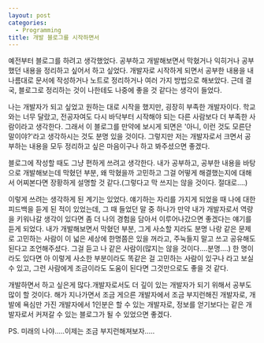 ```yaml
---
layout: post
categories:
  - Programming
title: 개발 블로그를 시작하면서
---
```


예전부터 블로그를 하려고 생각했었다. 공부하고 개발해보면서 막혔거나 익히거나 공부했던 내용을 정리하고 싶어서 하고 싶었다. 개발자로 시작하게 되면서 공부한 내용을 내 나름대로 문서에 작성하거나 노트로 정리하거나 여러 가지 방법으로 해보았다. 근데 결국, 블로그로 정리하는 것이 나한테도 나중에 좋을 것 같다는 생각이 들었다.

나는 개발자가 되고 싶었고 원하는 대로 시작을 했지만, 굉장히 부족한 개발자이다. 학교와는 너무 달랐고, 전공자여도 다시 바닥부터 시작해야 되는 다른 사람보다 더 부족한 사람이라고 생각한다. 그래서 이 블로그를 만약에 보시게 되면은 '아니, 이런 것도 모른단 말이야?'라고 생각하시는 것도 분명 있을 것이다. 그렇지만 저는 개발자로서 크면서 공부하는 내용을 모두 정리하고 싶은 마음이구나 하고 봐주셨으면 좋겠다.

블로그에 작성할 때도 그냥 편하게 쓰려고 생각한다. 내가 공부하고, 공부한 내용을 바탕으로 개발해보는데 막혔던 부분, 왜 막혔을까 고민하고 그걸 어떻게 해결했는지에 대해서 어찌본다면 장황하게 설명할 것 같다.(그렇다고 막 쓰지는 않을 것이다. 절대로....)

이렇게 쓰려는 생각하게 된 계기는 있었다. 얘기하는 자리를 가지게 되었을 때 나에 대한 피드백을 듣게 된 적이 있었는데, 그 때 들었던 말 중 하나가 만약 내가 개발자로서 역량을 키워나갈 생각이 있다면 좀 더 나의 경험을 담아서 이루어나갔으면 좋겠다는 얘기를 듣게 되었다. 내가 개발해보면서 막혔던 부분, 그게 사소할 지라도 분명 나랑 같은 문제로 고민하는 사람이 이 넓은 세상에 한명쯤은 있을 꺼라고, 주눅들지 말고 쓰고 공유해도 된다고 조언해주셨다. 그걸 듣고 나 같은 사람이(많지는 않을 것이다....분명....) 한 명이라도 있다면 아 이렇게 사소한 부분이라도 똑같은 걸 고민하는 사람이 있구나 라고 보실 수 있고, 그런 사람에게 조금이라도 도움이 된다면 그것만으로도 좋을 것 같다.

개발하면서 하고 싶은게 많다.개발자로서도 더 깊이 있는 개발자가 되기 위해서 공부도 많이 할 것이다. 해가 지나가면서 조금 게으른 개발자에서 조금 부지런해진 개발자로, 개발에 욕심만 가진 개발자에서 1인분은 할 수 있는 개발자로, 정보를 얻기보다는 같은 개발자로서 커져갈 수 있는 블로그가 될 수 있었으면 좋겠다.

PS. 미래의 나야.....이제는 조금 부지런해져보자.....
